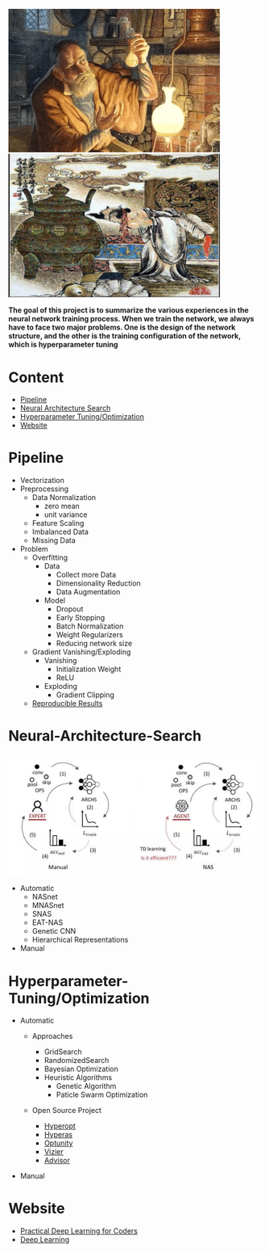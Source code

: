<p float="center">
  <img src=https://github.com/pku-H2R/AI-Alchemy/blob/master/Picture/alchemy.png width="420" />
  <img src=https://github.com/pku-H2R/AI-Alchemy/blob/master/Picture/alchemy_1.png width="420" />
</p>
                                                                                              

**The goal of this project is to summarize the various experiences in the neural network training process. When we train the network, we always have to face two major problems. One is the design of the network structure, and the other is the training configuration of the network, which is hyperparameter tuning**

# Content
* [Pipeline](#Pipeline)
* [Neural Architecture Search](#Neural-Architecture-Search)
* [Hyperparameter Tuning/Optimization](#Hyperparameter-Tuning)
* [Website](#Website)


# Pipeline

* Vectorization
* Preprocessing
   * Data Normalization
      * zero mean
      * unit variance
   * Feature Scaling
   * Imbalanced Data
   * Missing Data
* Problem
   * Overfitting 
      * Data
         * Collect more Data
         * Dimensionality Reduction
         * Data Augmentation
      * Model
         * Dropout
         * Early Stopping
         * Batch Normalization
         * Weight Regularizers
         * Reducing network size
   * Gradient Vanishing/Exploding
      * Vanishing
         * Initialization Weight
         * ReLU
      * Exploding
         * Gradient Clipping
   * [Reproducible Results](https://machinelearningmastery.com/reproducible-results-neural-networks-keras/)
   

# Neural-Architecture-Search

![Picture](https://github.com/pku-H2R/AI-Alchemy/blob/master/Picture/NAS.jpg)

* Automatic
    * NASnet
    * MNASnet
    * SNAS
    * EAT-NAS
    * Genetic CNN
    * Hierarchical Representations
* Manual




# Hyperparameter-Tuning/Optimization

* Automatic

    * Approaches
      * GridSearch
      * RandomizedSearch
      * Bayesian Optimization
      * Heuristic Algorithms
          * Genetic Algorithm
          * Paticle Swarm Optimization
          
    * Open Source Project
      * [Hyperopt](https://github.com/hyperopt/hyperopt)
      * [Hyperas](https://github.com/maxpumperla/hyperas)
      * [Optunity](https://github.com/claesenm/optunity)
      * [Vizier](https://ai.google/research/pubs/pub46180)
      * [Advisor](https://github.com/tobegit3hub/advisor)
 
 * Manual

# Website

* [Practical Deep Learning for Coders](https://course.fast.ai/)
* [Deep Learning](https://www.deeplearningbook.org/)
